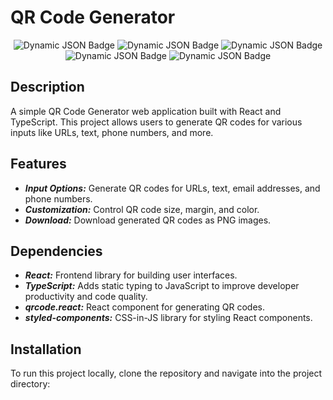 # QR Code Generator

<div class="project-badges" align=center>

![Dynamic JSON Badge](https://img.shields.io/badge/dynamic/json?url=https%3A%2F%2Fraw.githubusercontent.com%2FPegasusXing%2Freact-vite-qrcode%2Fmain%2Fpackage.json&query=%24.version&style=flat&label=version&color=06B6D4)
![Dynamic JSON Badge](https://img.shields.io/badge/dynamic/json?url=https%3A%2F%2Fraw.githubusercontent.com%2FPegasusXing%2Freact-vite-qrcode%2Fmain%2Fpackage.json&query=%24.devDependencies.vite&style=flat&logo=vite&label=vite&color=646CFF)
![Dynamic JSON Badge](https://img.shields.io/badge/dynamic/json?url=https%3A%2F%2Fraw.githubusercontent.com%2FPegasusXing%2Freact-vite-qrcode%2Fmain%2Fpackage.json&query=%24.dependencies.react&style=flat&logo=react&label=react&color=61DAFB)
![Dynamic JSON Badge](https://img.shields.io/badge/dynamic/json?url=https%3A%2F%2Fraw.githubusercontent.com%2FPegasusXing%2Freact-vite-qrcode%2Fmain%2Fpackage.json&query=%24.devDependencies.typescript&style=flat&logo=typescript&label=typescript&color=3178C6)
![Dynamic JSON Badge](https://img.shields.io/badge/dynamic/json?url=https%3A%2F%2Fraw.githubusercontent.com%2FPegasusXing%2Freact-vite-qrcode%2Fmain%2Fpackage.json&query=%24.devDependencies.eslint&style=flat&logo=eslint&label=eslint&color=4B32C3)

</div>

## Description

A simple QR Code Generator web application built with React and TypeScript. This project allows users to generate QR codes for various inputs like URLs, text, phone numbers, and more.

## Features

* ***Input Options:*** Generate QR codes for URLs, text, email addresses, and phone numbers.
* ***Customization:*** Control QR code size, margin, and color.
* ***Download:*** Download generated QR codes as PNG images.

## Dependencies

* ***React:*** Frontend library for building user interfaces.
* ***TypeScript:*** Adds static typing to JavaScript to improve developer productivity and code quality.
* ***qrcode.react:*** React component for generating QR codes.
* ***styled-components:*** CSS-in-JS library for styling React components.

## Installation

To run this project locally, clone the repository and navigate into the project directory:
